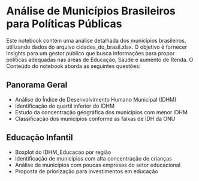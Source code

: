 # Análise de Municípios Brasileiros para Políticas Públicas #

Este notebook contém uma análise detalhada dos municípios brasileiros, utilizando dados do arquivo cidades_do_brasil.xlsx. 
O objetivo é fornecer insights para um gestor público que busca informações para propor políticas adequadas nas áreas de Educação, Saúde e aumento de Renda. O Conteúdo do notebook aborda as seguintes questões:

## Panorama Geral

- Análise do Índice de Desenvolvimento Humano Municipal (IDHM)
- Identificação do quartil inferior do IDHM
- Estudo da concentração geográfica dos municípios com menor IDHM
- Classificação dos municípios conforme as faixas de IDH da ONU

## Educação Infantil

- Boxplot do IDHM_Educacao por região
- Identificação de municípios com alta concentração de crianças
- Análise de municípios com poucas empresas do setor educacional
- Proposta de priorização para investimentos em educação
